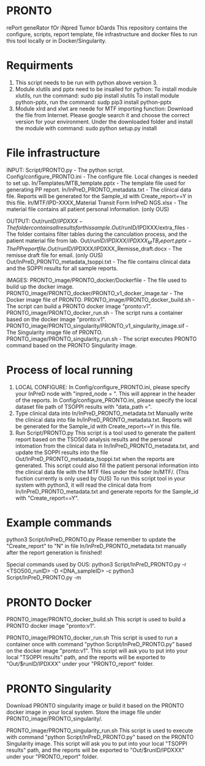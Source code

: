 # PRONTO
rePort geneRator fOr iNpred Tumor bOards 
This repository contains the configure, scripts, report template, file infrastructure and docker files to run this tool locally or in Docker/Singularity.

# Requirments
1. This script needs to be run with python above version 3.
2. Module xlutils and pptx need to be insalled for python:
To install module xlutils, run the command: sudo pip install xlutils
To install module python-pptx, run the command: sudp pip3 install python-pptx
3. Module xlrd and xlwt are neede for MTF importing function:
Download the file from Internet. Please google search it and choose the correct version for your environment.
Under the downloaded folder and install the module with command: sudo python setup.py install

# File infrastructure
INPUT:
Script/PRONTO.py		   		              	            -  The python script.
Config/configure_PRONTO.ini				                    -  The configure file. Local changes is needed to set up.
In/Templates/MTB_template.pptx		                    -  The template file used for generating PP report.
In/InPreD_PRONTO_metadata.txt				                  -  The clinical data file. Reports will be generated for the Sample_id with Create_report==Y in this file. 
In/MTF/IPD-XXXX_Material Transit Form InPreD NGS.xlsx	-  The material file contains all patient personal information. (only OUS)

OUTPUT:
Out/$runID/IPDXXX					                            - The folder contains all results for this sample.
Out/$runID/IPDXXX/extra_files				                  - The folder contains filter tables during the canculation process, and the patient material file from lab.
Out/$runID/IPDXXX/IPDXXX_MTB_report.pptx		          - The PP report file.
Out/$runID/IPDXXX/IPDXXX_Remisse_draft.docx		        - The remisse draft file for email. (only OUS)
Out/InPreD_PRONTO_metadata_tsoppi.txt			            - The file contains clinical data and the SOPPI results for all sample reports.

IMAGES:
PRONTO_image/PRONTO_docker/Dockerfile                           - The file used to build up the docker image.
PRONTO_image/PRONTO_docker/PRONTO_v1_docker_image.tar           - The Docker image file of PRONTO.
PRONTO_image/PRONTO_docker_build.sh                             - The script can build a PRONTO docker image "pronto:v1".
PRONTO_image/PRONTO_docker_run.sh                               - The script runs a container based on the docker image "pronto:v1".
PRONTO_image/PRONTO_singularity/PRONTO_v1_singularity_image.sif - The Singularity image file of PRONTO.
PRONTO_image/PRONTO_singularity_run.sh                          - The script executes PRONTO command based on the PRONTO Singularity image.

# Process of local running
1. LOCAL CONFIGURE:
In Config/configure_PRONTO.ini, please specify your InPreD node with "inpred_node = ". This will apprear in the header of the reports.
In Config/configure_PRONTO.ini, please specify the local dataset file path of TSOPPI results with "data_path =".
2. Type clinical data into In/InPreD_PRONTO_metadata.txt
Manually write the clinical data into file In/InPreD_PRONTO_metadata.txt. Reports will be generated for the Sample_id with Create_report==Y in this file.
3. Run Script/PRONTO.py
This script is a tool used to generate the paitent report based on the TSO500 analysis results and the personal intomation from the clinical data in In/InPreD_PRONTO_metadata.txt, and update the SOPPI results into the file Out/InPreD_PRONTO_metadata_tsoppi.txt when the reports are generated.
This script could also fill the patient personal information into the clinical data file with the MTF files under the foder In/MTF/. (This fuction currently is only used by OUS)
To run this script tool in your system with python3, it will read the clinical data from In/InPreD_PRONTO_metadata.txt and generate reports for the Sample_id with "Create_report==Y".

# Example commands
python3 Script/InPreD_PRONTO.py
Please remember to update the "Create_report" to "N" in file In/InPreD_PRONTO_metadata.txt manually after the report generation is finished!

Special commands used by OUS:
python3 Script/InPreD_PRONTO.py -r <TSO500_runID> -D <DNA_sampleID> -c
python3 Script/InPreD_PRONTO.py -m

# PRONTO Docker
PRONTO_image/PRONTO_docker_build.sh
This script is used to build a PRONTO docker image "pronto:v1".

PRONTO_image/PRONTO_docker_run.sh
This script is used to run a container once with command "python Script/InPreD_PRONTO.py" based on the docker image "pronto:v1". This script will ask you to put into your local "TSOPPI results" path, and the reports will be exported to "Out/$runID/IPDXXX" under your "PRONTO_report" folder.

# PRONTO Singularity
Download PRONTO singularity image or build it based on the PRONTO docker image in your local system. Store the image file under PRONTO_image/PRONTO_singularity/.

PRONTO_image/PRONTO_singularity_run.sh
This script is used to execute with command "python Script/InPreD_PRONTO.py" based on the PRONTO Singularity image. This script will ask you to put into your local "TSOPPI results" path, and the reports will be exported to "Out/$runID/IPDXXX" under your "PRONTO_report" folder.
